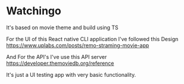 # Watchingo
 It's based on movie theme and build using TS

For the UI of this React native CLI application I've followed this Design
https://www.uplabs.com/posts/remo-straming-movie-app

And For the API's I've use this API server 
https://developer.themoviedb.org/reference

It's just a UI testing app with very basic functionality.
